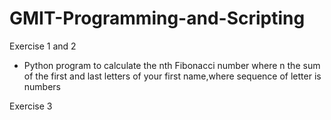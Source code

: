 # GMIT-Programming-and-Scripting
Exercise 1 and 2
  - Python program to calculate the nth Fibonacci number where n the sum of the first and last letters of your first name,where sequence of     letter is numbers

Exercise 3
  
